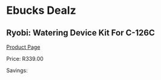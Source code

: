 
# Ebucks Dealz
## Ryobi: Watering Device Kit For C-126C
[Product Page](https://www.ebucks.com/web/shop/productSelected.do?prodId=335406227&catId=370101825)

Price: R339.00

Savings: 


	